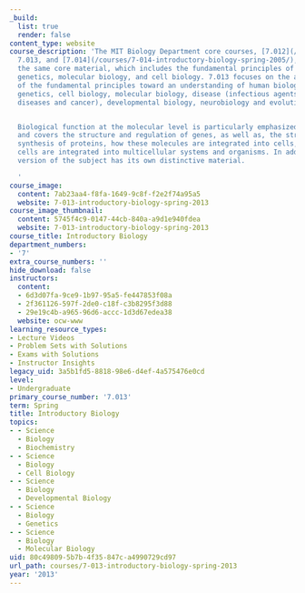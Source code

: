 ```yaml
---
_build:
  list: true
  render: false
content_type: website
course_description: 'The MIT Biology Department core courses, [7.012](/courses/7-012-introduction-to-biology-fall-2004/),
  7.013, and [7.014](/courses/7-014-introductory-biology-spring-2005/), all cover
  the same core material, which includes the fundamental principles of biochemistry,
  genetics, molecular biology, and cell biology. 7.013 focuses on the application
  of the fundamental principles toward an understanding of human biology. Topics include
  genetics, cell biology, molecular biology, disease (infectious agents, inherited
  diseases and cancer), developmental biology, neurobiology and evolution.


  Biological function at the molecular level is particularly emphasized in all courses
  and covers the structure and regulation of genes, as well as, the structure and
  synthesis of proteins, how these molecules are integrated into cells, and how these
  cells are integrated into multicellular systems and organisms. In addition, each
  version of the subject has its own distinctive material.

  '
course_image:
  content: 7ab23aa4-f8fa-1649-9c8f-f2e2f74a95a5
  website: 7-013-introductory-biology-spring-2013
course_image_thumbnail:
  content: 5745f4c9-0147-44cb-840a-a9d1e940fdea
  website: 7-013-introductory-biology-spring-2013
course_title: Introductory Biology
department_numbers:
- '7'
extra_course_numbers: ''
hide_download: false
instructors:
  content:
  - 6d3d07fa-9ce9-1b97-95a5-fe447853f08a
  - 2f361126-597f-2de0-c18f-c3b8295f3d88
  - 29e19c4b-a965-96d6-accc-1d3d67edea38
  website: ocw-www
learning_resource_types:
- Lecture Videos
- Problem Sets with Solutions
- Exams with Solutions
- Instructor Insights
legacy_uid: 3a5b1fd5-8818-98e6-d4ef-4a575476e0cd
level:
- Undergraduate
primary_course_number: '7.013'
term: Spring
title: Introductory Biology
topics:
- - Science
  - Biology
  - Biochemistry
- - Science
  - Biology
  - Cell Biology
- - Science
  - Biology
  - Developmental Biology
- - Science
  - Biology
  - Genetics
- - Science
  - Biology
  - Molecular Biology
uid: 80c49809-5b7b-4f35-847c-a4990729cd97
url_path: courses/7-013-introductory-biology-spring-2013
year: '2013'
---
```

